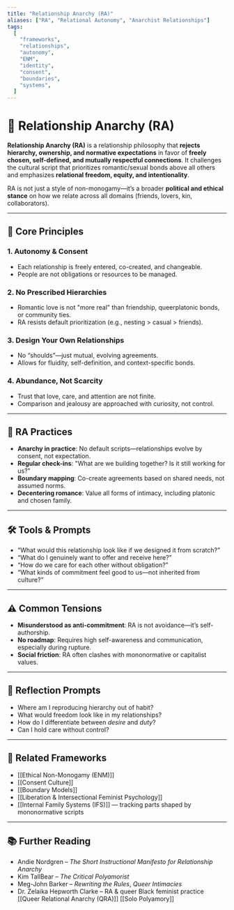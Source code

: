 ```yaml
---
title: "Relationship Anarchy (RA)"
aliases: ["RA", "Relational Autonomy", "Anarchist Relationships"]
tags:
  [
    "frameworks",
    "relationships",
    "autonomy",
    "ENM",
    "identity",
    "consent",
    "boundaries",
    "systems",
  ]
---
```


<!-- @format -->

# 🖤 Relationship Anarchy (RA)

**Relationship Anarchy (RA)** is a relationship philosophy that **rejects hierarchy, ownership, and normative expectations** in favor of **freely chosen, self-defined, and mutually respectful connections**. It challenges the cultural script that prioritizes romantic/sexual bonds above all others and emphasizes **relational freedom, equity, and intentionality**.

RA is not just a style of non-monogamy—it’s a broader **political and ethical stance** on how we relate across all domains (friends, lovers, kin, collaborators).

---

## 🧠 Core Principles

### 1. **Autonomy & Consent**

- Each relationship is freely entered, co-created, and changeable.
- People are not obligations or resources to be managed.

### 2. **No Prescribed Hierarchies**

- Romantic love is not "more real" than friendship, queerplatonic bonds, or community ties.
- RA resists default prioritization (e.g., nesting > casual > friends).

### 3. **Design Your Own Relationships**

- No “shoulds”—just mutual, evolving agreements.
- Allows for fluidity, self-definition, and context-specific bonds.

### 4. **Abundance, Not Scarcity**

- Trust that love, care, and attention are not finite.
- Comparison and jealousy are approached with curiosity, not control.

---

## 🔄 RA Practices

- **Anarchy in practice**: No default scripts—relationships evolve by consent, not expectation.
- **Regular check-ins**: "What are we building together? Is it still working for us?"
- **Boundary mapping**: Co-create agreements based on shared needs, not assumed norms.
- **Decentering romance**: Value all forms of intimacy, including platonic and chosen family.

---

## 🛠 Tools & Prompts

- “What would this relationship look like if we designed it from scratch?”
- “What do I genuinely want to offer and receive here?”
- “How do we care for each other without obligation?”
- “What kinds of commitment feel good to us—not inherited from culture?”

---

## ⚠️ Common Tensions

- **Misunderstood as anti-commitment**: RA is not avoidance—it’s self-authorship.
- **No roadmap**: Requires high self-awareness and communication, especially during rupture.
- **Social friction**: RA often clashes with mononormative or capitalist values.

---

## 💬 Reflection Prompts

- Where am I reproducing hierarchy out of habit?
- What would freedom look like in my relationships?
- How do I differentiate between _desire_ and _duty_?
- Can I hold care without control?

---

## 🔗 Related Frameworks

- [[Ethical Non-Monogamy (ENM)]]
- [[Consent Culture]]
- [[Boundary Models]]
- [[Liberation & Intersectional Feminist Psychology]]
- [[Internal Family Systems (IFS)]] — tracking parts shaped by mononormative scripts

---

## 📚 Further Reading

- Andie Nordgren – _The Short Instructional Manifesto for Relationship Anarchy_
- Kim TallBear – _The Critical Polyamorist_
- Meg-John Barker – _Rewriting the Rules_, _Queer Intimacies_
- Dr. Zelaika Hepworth Clarke – RA & queer Black feminist practice
  [[Queer Relational Anarchy (QRA)]]
  [[Solo Polyamory]]
